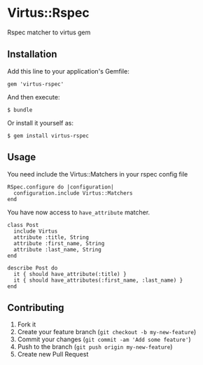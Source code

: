 # Virtus::Rspec

Rspec matcher to virtus gem

## Installation

Add this line to your application's Gemfile:

    gem 'virtus-rspec'

And then execute:

    $ bundle

Or install it yourself as:

    $ gem install virtus-rspec

## Usage

You need include the Virtus::Matchers in your rspec config file

```
RSpec.configure do |configuration|
  configuration.include Virtus::Matchers
end
```

You have now access to `have_attribute` matcher.

```
class Post
  include Virtus
  attribute :title, String
  attribute :first_name, String
  attribute :last_name, String
end

describe Post do
  it { should have_attribute(:title) }
  it { should have_attributes(:first_name, :last_name) }
end
```

## Contributing

1. Fork it
2. Create your feature branch (`git checkout -b my-new-feature`)
3. Commit your changes (`git commit -am 'Add some feature'`)
4. Push to the branch (`git push origin my-new-feature`)
5. Create new Pull Request
